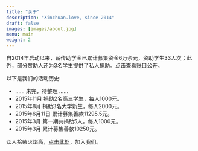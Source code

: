 ```yaml
---
title: "关于"
description: "Xinchuan.love, since 2014"
draft: false
images: [images/about.jpg]
menu: main
weight: 2
---
```


自2014年启动以来，薪传助学金已累计募集资金6万余元，资助学生33人次；此外，部分赞助人还为3名学生提供了私人捐助。点击查看[账目公开](/tags/账目公开/)。

以下是我们的活动历史:

* …… 未完，待整理 ……
* 2015年11月 捐助2名高三学生，每人1000元。
* 2015年8月 捐助3名大学新生，每人2000元。
* 2015年6月11日 累计募集善款11295.5元。
* 2015年3月 第一期共捐助5人，每人1000元。
* 2015年3月 累计募集善款10250元。

众人拾柴火焰高，[点击此处](/join)，加入我们。